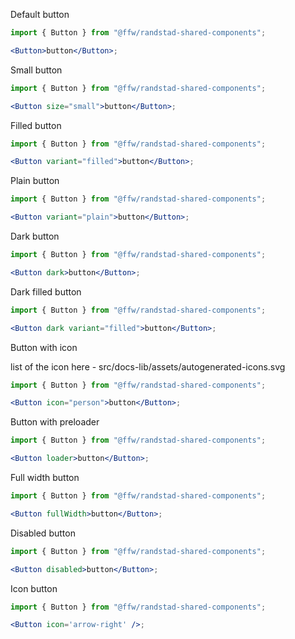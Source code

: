Default button

```jsx
import { Button } from "@ffw/randstad-shared-components";

<Button>button</Button>;
```

Small button

```jsx
import { Button } from "@ffw/randstad-shared-components";

<Button size="small">button</Button>;
```

Filled button

```jsx
import { Button } from "@ffw/randstad-shared-components";

<Button variant="filled">button</Button>;
```

Plain button

```jsx
import { Button } from "@ffw/randstad-shared-components";

<Button variant="plain">button</Button>;
```

Dark button

```jsx
import { Button } from "@ffw/randstad-shared-components";

<Button dark>button</Button>;
```

Dark filled button

```jsx
import { Button } from "@ffw/randstad-shared-components";

<Button dark variant="filled">button</Button>;
```

Button with icon

list of the icon here - src/docs-lib/assets/autogenerated-icons.svg

```jsx
import { Button } from "@ffw/randstad-shared-components";

<Button icon="person">button</Button>;
```

Button with preloader

```jsx
import { Button } from "@ffw/randstad-shared-components";

<Button loader>button</Button>;
```

Full width button

```jsx
import { Button } from "@ffw/randstad-shared-components";

<Button fullWidth>button</Button>;
```

Disabled button

```jsx
import { Button } from "@ffw/randstad-shared-components";

<Button disabled>button</Button>;
```

Icon button
```jsx
import { Button } from "@ffw/randstad-shared-components";

<Button icon='arrow-right' />;
```

